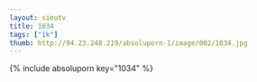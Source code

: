 ```yaml
--- 
layout: sieutv
title: 1034
tags: ["1k"]
thumb: http://94.23.248.219/absoluporn-1/image/002/1034.jpg
---
```

{% include absoluporn key="1034" %} 
